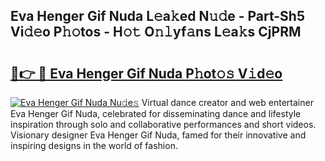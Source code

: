 ## Eva Henger Gif Nuda L𝚎a𝚔ed N𝚞𝚍e - Part-Sh5 Vi𝚍𝚎o P𝚑𝚘tos - H𝚘𝚝 O𝚗𝚕yf𝚊ns L𝚎a𝚔s CjPRM

# <h2><a href="http://kf5zjt.oniu.top/?m=Eva+Henger+Gif+Nuda">🔗👉 🔴 Eva Henger Gif Nuda P𝚑ot𝚘𝚜 V𝚒d𝚎o</a></h2>

[![Eva Henger Gif Nuda Nu𝚍e𝚜](https://i.imgur.com/0qMVB7G.gif)](http://kf5zjt.oniu.top/?m=Eva+Henger+Gif+Nuda)
Virtual dance creator and web entertainer Eva Henger Gif Nuda, celebrated for disseminating dance and lifestyle inspiration through solo and collaborative performances and short videos. Visionary designer Eva Henger Gif Nuda, famed for their innovative and inspiring designs in the world of fashion.  
